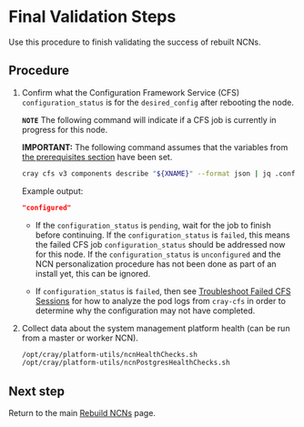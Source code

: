 # Final Validation Steps

Use this procedure to finish validating the success of rebuilt NCNs.

## Procedure

1. Confirm what the Configuration Framework Service (CFS) `configuration_status` is for the `desired_config` after rebooting the node.

   **`NOTE`** The following command will indicate if a CFS job is currently in progress for this node.

   **IMPORTANT:** The following command assumes that the variables from [the prerequisites section](Rebuild_NCNs.md#prerequisites) have been set.

   ```bash
   cray cfs v3 components describe "${XNAME}" --format json | jq .configuration_status
   ```

   Example output:

   ```json
   "configured"
   ```

   * If the `configuration_status` is `pending`, wait for the job to finish before continuing. If the `configuration_status` is `failed`, this means the failed CFS job
     `configuration_status` should be addressed now for this node. If the `configuration_status` is `unconfigured` and the NCN personalization procedure has not been done
     as part of an install yet, this can be ignored.

   * If `configuration_status` is `failed`, then see
     [Troubleshoot Failed CFS Sessions](../../configuration_management/Troubleshoot_CFS_Session_Failed.md) for how to analyze the pod logs
     from `cray-cfs` in order to determine why the configuration may not have completed.

1. Collect data about the system management platform health \(can be run from a master or worker NCN\).

   ```bash
   /opt/cray/platform-utils/ncnHealthChecks.sh
   /opt/cray/platform-utils/ncnPostgresHealthChecks.sh
   ```

## Next step

Return to the main [Rebuild NCNs](Rebuild_NCNs.md) page.

